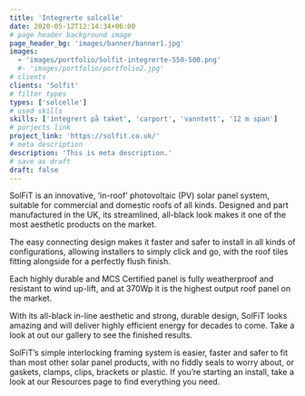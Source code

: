 ```yaml
---
title: 'Integrerte solcelle'
date: 2020-05-12T12:14:34+06:00
# page header background image
page_header_bg: 'images/banner/banner1.jpg'
images:
  - 'images/portfolio/Solfit-integrerte-550-500.png'
  #- 'images/portfolio/portfolio2.jpg'
# clients
clients: 'Solfit'
# filter types
types: ['solcelle']
# used skills
skills: ['integrert på taket', 'carport', 'vanntett', '12 m span']
# porjects link
project_link: 'https://solfit.co.uk/'
# meta description
description: 'This is meta description.'
# save as draft
draft: false
---
```


SolFiT is an innovative, ‘in-roof’ photovoltaic (PV) solar panel system, suitable for commercial and domestic roofs of all kinds. Designed and part manufactured in the UK, its streamlined, all-black look makes it one of the most aesthetic products on the market.

The easy connecting design makes it faster and safer to install in all kinds of configurations, allowing installers to simply click and go, with the roof tiles fitting alongside for a perfectly flush finish.

Each highly durable and MCS Certified panel is fully weatherproof and resistant to wind up-lift, and at 370Wp it is the highest output roof panel on the market.

With its all-black in-line aesthetic and strong, durable design, SolFiT looks amazing and will deliver highly efficient energy for decades to come. Take a look at out our gallery to see the finished results.

SolFiT’s simple interlocking framing system is easier, faster and safer to fit than most other solar panel products, with no fiddly seals to worry about, or gaskets, clamps, clips, brackets or plastic. If you’re starting an install, take a look at our Resources page to find everything you need.
